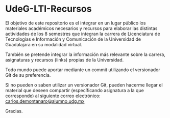 # UdeG-LTI-Recursos

El objetivo de este repositorio es el integrar en un lugar público los materiales académicos necesarios y recursos para elaborar las 
distintas actividades de los 8 semestres que integran la carrera de Licenciatura de Tecnologías e Información y Comunicación de la 
Universidad de Guadalajara en su modalidad virtual.

También se pretende integrar la información más relevante sobre la carrera, asignaturas y recursos (links) propias de la Universidad.

Todo mundo puede aportar mediante un commit utilizando el versionador Git de su preferencia.

Si no pueden o saben utilizar un versionador Git, pueden hacerme llegar el material que deseen compartir (específicando asignatura
a la que corresponde) al siguiente correo electrónico: carlos.demontanaro@alumno.udg.mx

Gracias.
